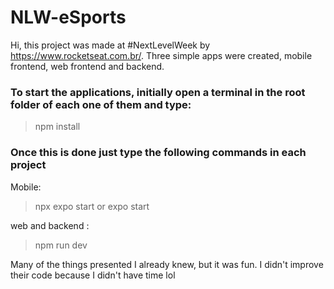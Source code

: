 # NLW-eSports

Hi, this project was made at #NextLevelWeek by https://www.rocketseat.com.br/.
Three simple apps were created, mobile frontend, web frontend and backend.

### To start the applications, initially open a terminal in the root folder of each one of them and type:

> npm install

### Once this is done just type the following commands in each project

Mobile: 
> npx expo start 
  or
> expo start

web and backend : 
> npm run dev

Many of the things presented I already knew, but it was fun.
I didn't improve their code because I didn't have time lol
